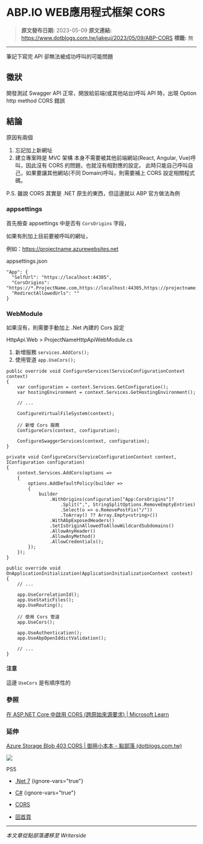 # ABP.IO WEB應用程式框架 CORS

> **原文發布日期:** 2023-05-09
> **原文連結:** https://www.dotblogs.com.tw/jakeuj/2023/05/09/ABP-CORS
> **標籤:** 無

---

筆記下寫完 API 卻無法被成功呼叫的可能問題

## 徵狀

開發測試 Swagger API 正常，開放給前端(或其他站台)呼叫 API 時，出現 Option http method CORS 錯誤

## 結論

原因有兩個

1. 忘記加上新網址
2. 建立專案時是 MVC 架構
   本身不需要被其他前端網站(React, Angular, Vue)呼叫，因此沒有 CORS 的問題，也就沒有相對應的設定。
   此時只能自己呼叫自己，如果要讓其他網站(不同 Domain)呼叫，則需要補上 CORS 設定相關程式碼。

P.S. 雖說 CORS 其實是 .NET 原生的東西，但這邊就以 ABP 官方做法為例

### appsettings

首先檢查 appsettings 中是否有 `CorsOrigins` 字段，

如果有則加上目前要被呼叫的網址，

例如：https://projectname.azurewebsites.net

appsettings.json

```
"App": {
  "SelfUrl": "https://localhost:44305",
  "CorsOrigins": "https://*.ProjectName.com,https://localhost:44305,https://projectname.azurewebsites.net",
  "RedirectAllowedUrls": ""
}
```

### WebModule

如果沒有，則需要手動加上 .Net 內建的 Cors 設定

HttpApi.Web > ProjectNameHttpApiWebModule.cs

1. 新增服務 `services.AddCors();`
2. 使用管道 `app.UseCors();`

```
public override void ConfigureServices(ServiceConfigurationContext context)
{
    var configuration = context.Services.GetConfiguration();
    var hostingEnvironment = context.Services.GetHostingEnvironment();

    // ...

    ConfigureVirtualFileSystem(context);

    // 新增 Cors 服務
    ConfigureCors(context, configuration);

    ConfigureSwaggerServices(context, configuration);
}

private void ConfigureCors(ServiceConfigurationContext context, IConfiguration configuration)
{
    context.Services.AddCors(options =>
    {
        options.AddDefaultPolicy(builder =>
        {
            builder
                .WithOrigins(configuration["App:CorsOrigins"]?
                    .Split(",", StringSplitOptions.RemoveEmptyEntries)
                    .Select(o => o.RemovePostFix("/"))
                    .ToArray() ?? Array.Empty<string>())
                .WithAbpExposedHeaders()
                .SetIsOriginAllowedToAllowWildcardSubdomains()
                .AllowAnyHeader()
                .AllowAnyMethod()
                .AllowCredentials();
        });
    });
}

public override void OnApplicationInitialization(ApplicationInitializationContext context)
{
    // ...

    app.UseCorrelationId();
    app.UseStaticFiles();
    app.UseRouting();

    // 使用 Cors 管道
    app.UseCors();

    app.UseAuthentication();
    app.UseAbpOpenIddictValidation();

    // ...
}
```

#### 注意

這邊 `UseCors` 是有順序性的

### 參照

[在 ASP.NET Core 中啟用 CORS (跨原始來源要求) | Microsoft Learn](https://learn.microsoft.com/zh-tw/aspnet/core/security/cors?view=aspnetcore-7.0)

### 延伸

[Azure Storage Blob 403 CORS | 御用小本本 - 點部落 (dotblogs.com.tw)](https://dotblogs.com.tw/jakeuj/2022/10/14/Azure-Storage-CORS-Blob-403)

![](https://card.psnprofiles.com/1/jakeuj.png)

PS5

* [.Net 7](/jakeuj/Tags?qq=.Net%207)
{ignore-vars="true"}
* [C#](/jakeuj/Tags?qq=C%23)
{ignore-vars="true"}
* [CORS](/jakeuj/Tags?qq=CORS)

* [回首頁](/jakeuj)

---

*本文章從點部落遷移至 Writerside*
